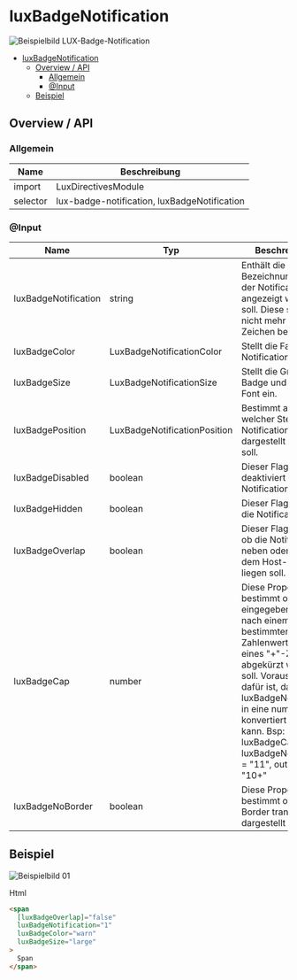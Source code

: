 # luxBadgeNotification

![Beispielbild LUX-Badge-Notification](https://raw.githubusercontent.com/wiki/IHK-GfI/lux-components/Versions/v15/luxBadgeNotification-v15-img.png)

- [luxBadgeNotification](#luxbadgenotification)
  - [Overview / API](#overview--api)
    - [Allgemein](#allgemein)
    - [@Input](#input)
  - [Beispiel](#beispiel)

## Overview / API

### Allgemein

| Name     | Beschreibung                                 |
| -------- | -------------------------------------------- |
| import   | LuxDirectivesModule                          |
| selector | lux-badge-notification, luxBadgeNotification |

### @Input

| Name                 | Typ                          | Beschreibung                                                                                                                                                                                                                                                                                     |
| -------------------- | ---------------------------- | ------------------------------------------------------------------------------------------------------------------------------------------------------------------------------------------------------------------------------------------------------------------------------------------------ |
| luxBadgeNotification | string                       | Enthält die Bezeichnung, die in der Notification angezeigt werden soll. Diese sollte nicht mehr als 3 Zeichen beinhalten.                                                                                                                                                                        |
| luxBadgeColor        | LuxBadgeNotificationColor    | Stellt die Farbe der Notification an.                                                                                                                                                                                                                                                            |
| luxBadgeSize         | LuxBadgeNotificationSize     | Stellt die Größe der Badge und ihrer Font ein.                                                                                                                                                                                                                                                   |
| luxBadgePosition     | LuxBadgeNotificationPosition | Bestimmt an welcher Stelle die Notification dargestellt werden soll.                                                                                                                                                                                                                             |
| luxBadgeDisabled     | boolean                      | Dieser Flag deaktiviert die Notification.                                                                                                                                                                                                                                                        |
| luxBadgeHidden       | boolean                      | Dieser Flag blendet die Notification aus.                                                                                                                                                                                                                                                        |
| luxBadgeOverlap      | boolean                      | Dieser Flag legt fest ob die Notification neben oder über dem Host-Element liegen soll.                                                                                                                                                                                                          |
| luxBadgeCap          | number                       | Diese Property bestimmt ob der eingegebene Wert nach einem bestimmten Zahlenwert mithilfe eines "+"-Zeichens abgekürzt werden soll. Voraussetzung dafür ist, das luxBadgeNotification in eine number konvertiert werden kann. Bsp: luxBadgeCap = 10, luxBadgeNotification = "11", output = "10+" |
| luxBadgeNoBorder     | boolean                      | Diese Property bestimmt ob die Border transparent dargestellt wird.                                                                                                                                                                                                                              |

## Beispiel

![Beispielbild 01](https://raw.githubusercontent.com/wiki/IHK-GfI/lux-components/Versions/v15/luxBadgeNotification-v15-img-01.png)

Html

```html
<span
  [luxBadgeOverlap]="false"
  luxBadgeNotification="1"
  luxBadgeColor="warn"
  luxBadgeSize="large"
>
  Span
</span>
```
